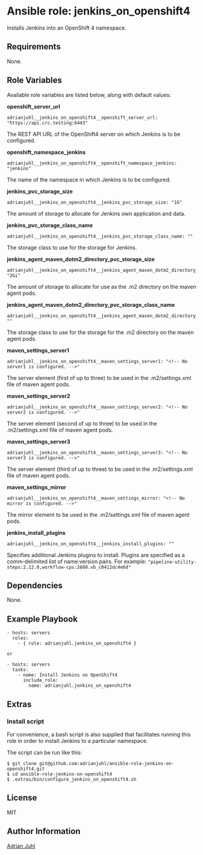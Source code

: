 # Ansible role: jenkins_on_openshift4

Installs Jenkins into an OpenShift 4 namespace.

## Requirements

None.

## Role Variables

Available role variables are listed below, along with default values:

**openshift_server_url**

    adrianjuhl__jenkins_on_openshift4__openshift_server_url: "https://api.crc.testing:6443"

The REST API URL of the OpenShift4 server on which Jenkins is to be configured.

**openshift_namespace_jenkins**

    adrianjuhl__jenkins_on_openshift4__openshift_namespace_jenkins: "jenkins"

The name of the namespace in which Jenkins is to be configured.

**jenkins_pvc_storage_size**

    adrianjuhl__jenkins_on_openshift4__jenkins_pvc_storage_size: "1G"

The amount of storage to allocate for Jenkins own application and data.

**jenkins_pvc_storage_class_name**

    adrianjuhl__jenkins_on_openshift4__jenkins_pvc_storage_class_name: ""

The storage class to use for the storage for Jenkins.

**jenkins_agent_maven_dotm2_directory_pvc_storage_size**

    adrianjuhl__jenkins_on_openshift4__jenkins_agent_maven_dotm2_directory_pvc_storage_size: "2Gi"

The amount of storage to allocate for use as the .m2 directory on the maven agent pods.

**jenkins_agent_maven_dotm2_directory_pvc_storage_class_name**

    adrianjuhl__jenkins_on_openshift4__jenkins_agent_maven_dotm2_directory_pvc_storage_class_name: ""

The storage class to use for the storage for the .m2 directory on the maven agent pods.

**maven_settings_server1**

    adrianjuhl__jenkins_on_openshift4__maven_settings_server1: "<!-- No server1 is configured. -->"

The server element (first of up to three) to be used in the .m2/settings.xml file of maven agent pods.

**maven_settings_server2**

    adrianjuhl__jenkins_on_openshift4__maven_settings_server2: "<!-- No server2 is configured. -->"

The server element (second of up to three) to be used in the .m2/settings.xml file of maven agent pods.

**maven_settings_server3**

    adrianjuhl__jenkins_on_openshift4__maven_settings_server3: "<!-- No server3 is configured. -->"

The server element (third of up to three) to be used in the .m2/settings.xml file of maven agent pods.

**maven_settings_mirror**

    adrianjuhl__jenkins_on_openshift4__maven_settings_mirror: "<!-- No mirror is configured. -->"

The mirror element to be used in the .m2/settings.xml file of maven agent pods.

**jenkins_install_plugins**

    adrianjuhl__jenkins_on_openshift4__jenkins_install_plugins: ""

Specifies additional Jenkins plugins to install. Plugins are specified as a comm-delimited list of name:version pairs. For example: `"pipeline-utility-steps:2.12.0,workflow-cps:2660.vb_c0412dc4e6d"`

## Dependencies

None.

## Example Playbook
```
- hosts: servers
  roles:
    - { role: adrianjuhl.jenkins_on_openshift4 }

or

- hosts: servers
  tasks:
    - name: Install Jenkins on OpenShift4
      include_role:
        name: adrianjuhl.jenkins_on_openshift4
```

## Extras

### Install script

For convenience, a bash script is also supplied that facilitates running this role in order to install Jenkins to a particular namespace.

The script can be run like this:
```
$ git clone git@github.com:adrianjuhl/ansible-role-jenkins-on-openshift4.git
$ cd ansible-role-jenkins-on-openshift4
$ .extras/bin/configure_jenkins_on_openshift4.sh
```

## License

MIT

## Author Information

[Adrian Juhl](http://github.com/adrianjuhl)
